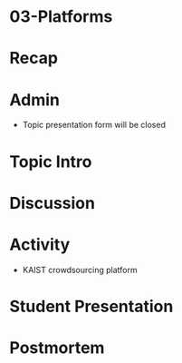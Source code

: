 # 03-Platforms

# Recap

# Admin
- Topic presentation form will be closed


# Topic Intro


# Discussion


# Activity
- KAIST crowdsourcing platform


# Student Presentation

# Postmortem

